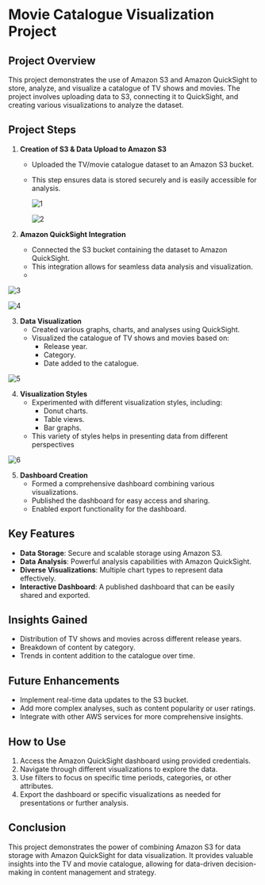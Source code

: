 # Movie Catalogue Visualization Project
## Project Overview
This project demonstrates the use of Amazon S3 and Amazon QuickSight to store, analyze, and visualize a catalogue of TV shows and movies. The project involves uploading data to S3, connecting it to QuickSight, and creating various visualizations to analyze the dataset.

## Project Steps

1. **Creation of S3 & Data Upload to Amazon S3**
   - Uploaded the TV/movie catalogue dataset to an Amazon S3 bucket.
   - This step ensures data is stored securely and is easily accessible for analysis.
     
     ![1](https://github.com/user-attachments/assets/75de8471-d24b-43b8-9b92-6e8857b91b8e)

      ![2](https://github.com/user-attachments/assets/2420c4bd-6068-4427-8ad0-f93a5b4b2c7b)

2. **Amazon QuickSight Integration**
   - Connected the S3 bucket containing the dataset to Amazon QuickSight.
   - This integration allows for seamless data analysis and visualization.
   - 
![3](https://github.com/user-attachments/assets/b84e9e2b-f445-457b-85cd-998413c07390)

![4](https://github.com/user-attachments/assets/de15f3be-bfdb-4d29-a0a6-524f8a308270)

3. **Data Visualization**
   - Created various graphs, charts, and analyses using QuickSight.
   - Visualized the catalogue of TV shows and movies based on:
     - Release year.
     - Category.
     - Date added to the catalogue.
       
![5](https://github.com/user-attachments/assets/494ce2a3-d6b3-4bb2-8787-0709c8194010)

4. **Visualization Styles**
   - Experimented with different visualization styles, including:
     - Donut charts.
     - Table views.
     - Bar graphs.
   - This variety of styles helps in presenting data from different perspectives

![6](https://github.com/user-attachments/assets/a8f03672-3c0f-4193-86c4-9ebf405a0d7d)

5. **Dashboard Creation**
   - Formed a comprehensive dashboard combining various visualizations.
   - Published the dashboard for easy access and sharing.
   - Enabled export functionality for the dashboard.

## Key Features

- **Data Storage**: Secure and scalable storage using Amazon S3.
- **Data Analysis**: Powerful analysis capabilities with Amazon QuickSight.
- **Diverse Visualizations**: Multiple chart types to represent data effectively.
- **Interactive Dashboard**: A published dashboard that can be easily shared and exported.

## Insights Gained

- Distribution of TV shows and movies across different release years.
- Breakdown of content by category.
- Trends in content addition to the catalogue over time.

## Future Enhancements

- Implement real-time data updates to the S3 bucket.
- Add more complex analyses, such as content popularity or user ratings.
- Integrate with other AWS services for more comprehensive insights.

## How to Use

1. Access the Amazon QuickSight dashboard using provided credentials.
2. Navigate through different visualizations to explore the data.
3. Use filters to focus on specific time periods, categories, or other attributes.
4. Export the dashboard or specific visualizations as needed for presentations or further analysis.

## Conclusion

This project demonstrates the power of combining Amazon S3 for data storage with Amazon QuickSight for data visualization.
It provides valuable insights into the TV and movie catalogue, allowing for data-driven decision-making in content management and strategy.
